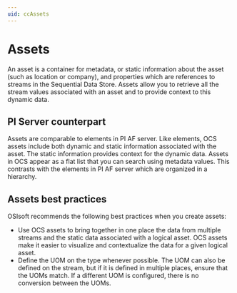 ```yaml
---
uid: ccAssets
---
```


# Assets

An asset is a container for metadata, or static information about the asset (such as location or company), and properties which are references to streams in the Sequential Data Store. Assets allow you to retrieve all the stream values associated with an asset and to provide context to this dynamic data.

## PI Server counterpart

Assets are comparable to elements in PI AF server. Like elements, OCS assets include both dynamic and static information associated with the asset. The static information provides context for the dynamic data. Assets in OCS appear as a flat list that you can search using metadata values. This contrasts with the elements in PI AF server which are organized in a hierarchy.

## Assets best practices

OSIsoft recommends the following best practices when you create assets:

- Use OCS assets to bring together in one place the data from multiple streams and the static data associated with a logical asset. OCS assets make it easier to visualize and contextualize the data for a given logical asset.
- Define the UOM on the type whenever possible. The UOM can also be defined on the stream, but if it is defined in multiple places, ensure that the UOMs match. If a different UOM is configured, there is no conversion between the UOMs.  
